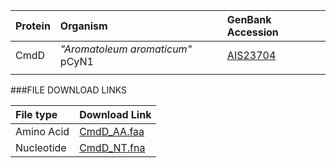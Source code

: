  Protein | Organism | GenBank Accession |
 :--- | :--- | :--- |
| CmdD | *"Aromatoleum aromaticum"* pCyN1 | [AIS23704](http://www.ncbi.nlm.nih.gov/protein/AIS23704) |
| []() | | |

###FILE DOWNLOAD LINKS

 File type | Download Link |
 :--- | :---------- | 
| Amino Acid | [CmdD_AA.faa](amino_acid/CmdD_AA.faa) |
| Nucleotide | [CmdD_NT.fna](nucleotide/cmdD_NT.fna) |

